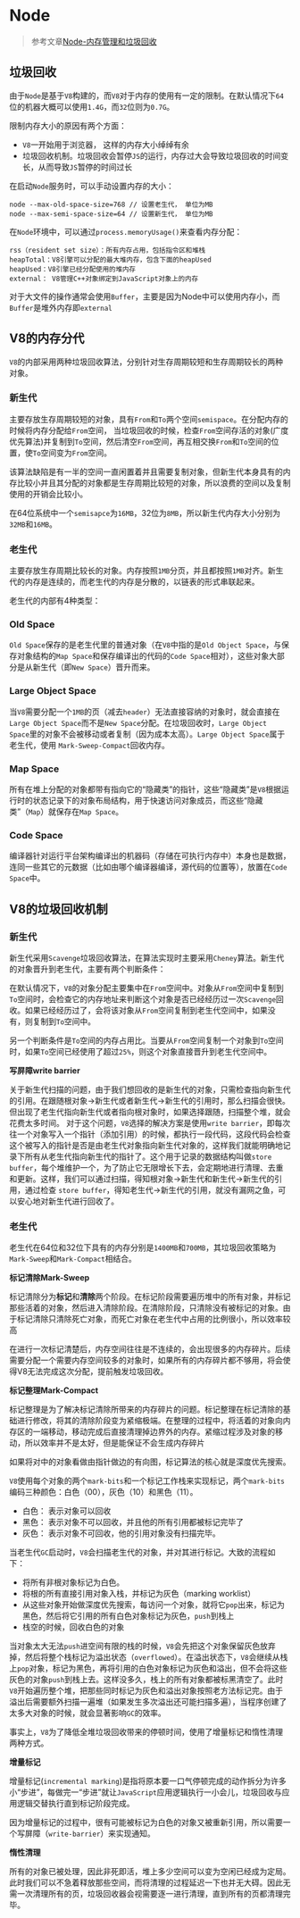 # Node

> 参考文章[Node-内存管理和垃圾回收](https://juejin.im/post/6844903837912973326)

## 垃圾回收

由于`Node`是基于`V8`构建的，而`V8`对于内存的使用有一定的限制。在默认情况下`64`位的机器大概可以使用`1.4G`，而`32`位则为`0.7G`。

限制内存大小的原因有两个方面：

* `V8`一开始用于浏览器， 这样的内存大小绰绰有余
* 垃圾回收机制。垃圾回收会暂停`JS`的运行，内存过大会导致垃圾回收的时间变长，从而导致`JS`暂停的时间过长

在启动`Node`服务时，可以手动设置内存的大小：

```
node --max-old-space-size=768 // 设置老生代， 单位为MB  
node --max-semi-space-size=64 // 设置新生代， 单位为MB
```

在`Node`环境中，可以通过`process.memoryUsage()`来查看内存分配：

```
rss（resident set size）：所有内存占用，包括指令区和堆栈
heapTotal：V8引擎可以分配的最大堆内存，包含下面的heapUsed
heapUsed：V8引擎已经分配使用的堆内存
external： V8管理C++对象绑定到JavaScript对象上的内存
```

对于大文件的操作通常会使用`Buffer`，主要是因为Node中可以使用内存小，而`Buffer`是堆外内存即`external`

## V8的内存分代

`V8`的内部采用两种垃圾回收算法，分别针对生存周期较短和生存周期较长的两种对象。

### 新生代

主要存放生存周期较短的对象，具有`From`和`To`两个空间`semispace`。在分配内存的时候将内存分配给`From`空间， 当垃圾回收的时候，检查`From`空间存活的对象(广度优先算法)并复制到`To`空间，然后清空`From`空间，再互相交换`From`和`To`空间的位置，使`To`空间变为`From`空间。

该算法缺陷是有一半的空间一直闲置着并且需要复制对象，但新生代本身具有的内存比较小并且其分配的对象都是生存周期比较短的对象，所以浪费的空间以及复制使用的开销会比较小。

在64位系统中一个`semisapce`为`16MB`，32位为`8MB`，所以新生代内存大小分别为`32MB`和`16MB`。

### 老生代

主要存放生存周期比较长的对象。内存按照`1MB`分页，并且都按照`1MB`对齐。新生代的内存是连续的，而老生代的内存是分散的，以链表的形式串联起来。

老生代的内部有4种类型：

### Old Space

`Old Space`保存的是老生代里的普通对象（在`V8`中指的是`Old Object Space`，与保存对象结构的`Map Space`和保存编译出的代码的`Code Space`相对），这些对象大部分是从新生代（即`New Space`）晋升而来。

### Large Object Space

当`V8`需要分配一个`1MB`的页（减去`header`）无法直接容纳的对象时，就会直接在`Large Object Space`而不是`New Space`分配。在垃圾回收时，`Large Object Space`里的对象不会被移动或者复制（因为成本太高）。`Large Object Space`属于老生代，使用 `Mark-Sweep-Compact`回收内存。

### Map Space

所有在堆上分配的对象都带有指向它的“隐藏类”的指针，这些“隐藏类”是`V8`根据运行时的状态记录下的对象布局结构，用于快速访问对象成员，而这些“隐藏类”（`Map`）就保存在`Map Space`。

### Code Space

编译器针对运行平台架构编译出的机器码（存储在可执行内存中）本身也是数据，连同一些其它的元数据（比如由哪个编译器编译，源代码的位置等），放置在`Code Space`中。

## V8的垃圾回收机制

### 新生代

新生代采用`Scavenge`垃圾回收算法，在算法实现时主要采用`Cheney`算法。新生代的对象晋升到老生代，主要有两个判断条件：

在默认情况下，`V8`的对象分配主要集中在`From`空间中。对象从`From`空间中复制到`To`空间时，会检查它的内存地址来判断这个对象是否已经经历过一次`Scavenge`回收。如果已经经历过了，会将该对象从`From`空间复制到老生代空间中，如果没有，则复制到`To`空间中。

另一个判断条件是`To`空间的内存占用比。当要从`From`空间复制一个对象到`To`空间时，如果`To`空间已经使用了超过`25%`，则这个对象直接晋升到老生代空间中。

**写屏障write barrier**

关于新生代扫描的问题，由于我们想回收的是新生代的对象，只需检查指向新生代的引用。在跟随根对象->新生代或者新生代->新生代的引用时，那么扫描会很快。但出现了老生代指向新生代或者指向根对象时，如果选择跟随，扫描整个堆，就会花费太多时间。
对于这个问题，`V8`选择的解决方案是使用`write barrier`，即每次往一个对象写入一个指针（添加引用）的时候，都执行一段代码，这段代码会检查这个被写入的指针是否是由老生代对象指向新生代对象的，这样我们就能明确地记录下所有从老生代指向新生代的指针了。这个用于记录的数据结构叫做`store buffer`，每个堆维护一个，为了防止它无限增长下去，会定期地进行清理、去重和更新。这样，我们可以通过扫描，得知根对象->新生代和新生代->新生代的引用，通过检查 `store buffer`，得知老生代->新生代的引用，就没有漏网之鱼，可以安心地对新生代进行回收了。

### 老生代

老生代在64位和32位下具有的内存分别是`1400MB`和`700MB`，其垃圾回收策略为`Mark-Sweep`和`Mark-Compact`相结合。

**标记清除Mark-Sweep**

标记清除分为**标记**和**清除**两个阶段。在标记阶段需要遍历堆中的所有对象，并标记那些活着的对象，然后进入清除阶段。在清除阶段，只清除没有被标记的对象。由于标记清除只清除死亡对象，而死亡对象在老生代中占用的比例很小，所以效率较高

在进行一次标记清楚后，内存空间往往是不连续的，会出现很多的内存碎片。后续需要分配一个需要内存空间较多的对象时，如果所有的内存碎片都不够用，将会使得V8无法完成这次分配，提前触发垃圾回收。

**标记整理Mark-Compact**

标记整理是为了解决标记清除所带来的内存碎片的问题。标记整理在标记清除的基础进行修改，将其的清除阶段变为紧缩极端。在整理的过程中，将活着的对象向内存区的一端移动，移动完成后直接清理掉边界外的内存。紧缩过程涉及对象的移动，所以效率并不是太好，但是能保证不会生成内存碎片

如果将对中的对象看做由指针做边的有向图，标记算法的核心就是深度优先搜索。

`V8`使用每个对象的两个`mark-bits`和一个标记工作栈来实现标记，两个`mark-bits`编码三种颜色：白色（00），灰色（10）和黑色（11）。

* 白色： 表示对象可以回收
* 黑色： 表示对象不可以回收，并且他的所有引用都被标记完毕了
* 灰色： 表示对象不可回收，他的引用对象没有扫描完毕。

当老生代`GC`启动时，`V8`会扫描老生代的对象，并对其进行标记。大致的流程如下：

* 将所有非根对象标记为白色。
* 将根的所有直接引用对象入栈，并标记为灰色（marking worklist）
* 从这些对象开始做深度优先搜索，每访问一个对象，就将它`pop`出来，标记为黑色，然后将它引用的所有白色对象标记为灰色，`push`到栈上
* 栈空的时候，回收白色的对象

当对象太大无法`push`进空间有限的栈的时候，`V8`会先把这个对象保留灰色放弃掉，然后将整个栈标记为溢出状态（`overflowed`）。在溢出状态下，`V8`会继续从栈上`pop`对象，标记为黑色，再将引用的白色对象标记为灰色和溢出，但不会将这些灰色的对象`push`到栈上去。这样没多久，栈上的所有对象都被标黑清空了。此时`V8`开始遍历整个堆，把那些同时标记为灰色和溢出对象按照老方法标记完。由于溢出后需要额外扫描一遍堆（如果发生多次溢出还可能扫描多遍），当程序创建了太多大对象的时候，就会显著影响`GC`的效率。

事实上，`V8`为了降低全堆垃圾回收带来的停顿时间，使用了增量标记和惰性清理两种方式。

**增量标记**

增量标记(`incremental marking`)是指将原本要一口气停顿完成的动作拆分为许多小“步进”，每做完一“步进”就让`JavaScript`应用逻辑执行一小会儿，垃圾回收与应用逻辑交替执行直到标记阶段完成。

因为增量标记的过程中，很有可能被标记为白色的对象又被重新引用，所以需要一个写屏障（`write-barrier`）来实现通知。

**惰性清理**

所有的对象已被处理，因此非死即活，堆上多少空间可以变为空闲已经成为定局。此时我们可以不急着释放那些空间，而将清理的过程延迟一下也并无大碍。因此无需一次清理所有的页，垃圾回收器会视需要逐一进行清理，直到所有的页都清理完毕。